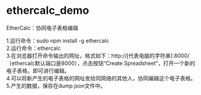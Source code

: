 # ethercalc_demo
EtherCalc：协同电子表格编辑

1.运行命令：sudo npm install -g ethercalc  
2.运行命令：ethercalc  
3.在浏览器打开命令输出的网址，格式如下：http://[代表电脑的字符串]:8000/（ethercalc默认端口是8000），点击按钮“Create Spreadsheet”，打开一个新的电子表格，即可进行编辑。  
4.可以将新产生的电子表格的网址发给同网络的其他人，协同编辑这个电子表格。
5.产生的数据，保存在dump.json文件中。
